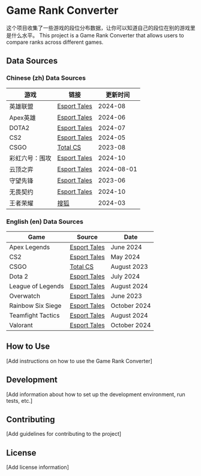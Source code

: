 # Game Rank Converter
这个项目收集了一些游戏的段位分布数据，让你可以知道自己的段位在别的游戏里是什么水平。
This project is a Game Rank Converter that allows users to compare ranks across different games.

## Data Sources

### Chinese (zh) Data Sources

| 游戏 | 链接 | 更新时间 |
|------|--------|------|
| 英雄联盟 | [Esport Tales](https://www.esportstales.com/league-of-legends/rank-distribution-percentage-of-players-by-tier) | 2024-08 |
| Apex英雄 | [Esport Tales](https://www.esportstales.com/apex-legends/rank-distribution-and-percentage-of-players-by-tier) | 2024-06 |
| DOTA2 | [Esport Tales](https://www.esportstales.com/dota-2/seasonal-rank-distribution-and-mmr-medals) | 2024-07 |
| CS2 | [Esport Tales](https://www.esportstales.com/csgo/rank-distribution-and-percentage-of-players) | 2024-05 |
| CSGO | [Total CS](https://totalcsgo.com/ranks) | 2023-08 |
| 彩虹六号：围攻 | [Esport Tales](https://www.esportstales.com/rainbow-six-siege/seasonal-rank-distribution-and-percentage-of-players) | 2024-10 |
| 云顶之弈 | [Esport Tales](https://www.esportstales.com/teamfight-tactics/seasonal-rank-system-and-player-distribution) | 2024-08-01 |
| 守望先锋 | [Esport Tales](https://www.esportstales.com/overwatch/competitive-rank-distribution-pc-and-console) | 2023-06 |
| 无畏契约 | [Esport Tales](https://www.esportstales.com/valorant/rank-distribution-and-percentage-of-players-by-tier) | 2024-10 |
| 王者荣耀 | [搜狐](https://www.sohu.com/a/763704451_120254956) | 2024-03 |


### English (en) Data Sources

| Game | Source | Date |
|------|--------|------|
| Apex Legends | [Esport Tales](https://www.esportstales.com/apex-legends/rank-distribution-and-percentage-of-players-by-tier) | June 2024 |
| CS2 | [Esport Tales](https://www.esportstales.com/csgo/rank-distribution-and-percentage-of-players) | May 2024 |
| CSGO | [Total CS](https://totalcsgo.com/ranks) | August 2023 |
| Dota 2 | [Esport Tales](https://www.esportstales.com/dota-2/seasonal-rank-distribution-and-mmr-medals) | July 2024 |
| League of Legends | [Esport Tales](https://www.esportstales.com/league-of-legends/rank-distribution-percentage-of-players-by-tier) | August 2024 |
| Overwatch | [Esport Tales](https://www.esportstales.com/overwatch/competitive-rank-distribution-pc-and-console) | June 2023 |
| Rainbow Six Siege | [Esport Tales](https://www.esportstales.com/rainbow-six-siege/seasonal-rank-distribution-and-percentage-of-players) | October 2024 |
| Teamfight Tactics | [Esport Tales](https://www.esportstales.com/teamfight-tactics/seasonal-rank-system-and-player-distribution) | August 2024 |
| Valorant | [Esport Tales](https://www.esportstales.com/valorant/rank-distribution-and-percentage-of-players-by-tier) | October 2024 |

## How to Use

[Add instructions on how to use the Game Rank Converter]

## Development

[Add information about how to set up the development environment, run tests, etc.]

## Contributing

[Add guidelines for contributing to the project]

## License

[Add license information]
